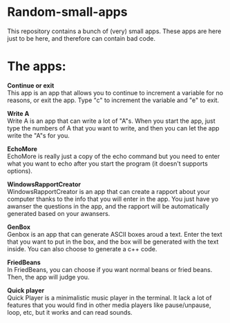# Random-small-apps
This repository contains a bunch of (very) small apps. These apps are here just to be here, and therefore can contain bad code.
# The apps:
**Continue or exit**\
This app is an app that allows you to continue to increment a variable for no reasons, or exit the app. Type "c" to increment the variable and "e" to exit.

**Write A**\
Write A is an app that can write a lot of "A"s. When you start the app, just type the numbers of A that you want to write, and then you can let the app write the "A"s for you.

**EchoMore**\
EchoMore is really just a copy of the echo command but you need to enter what you want to echo after you start the program (it doesn't supports options).

**WindowsRapportCreator**\
WindowsRapportCreator is an app that can create a rapport about your computer thanks to the info that you will enter in the app. You just have yo awanser the questions in the app, and the rapport will be automatically generated based on your awansers.

**GenBox**\
Genbox is an app that can generate ASCII boxes aroud a text. Enter the text that you want to put in the box, and the box will be generated with the text inside. You can also choose to generate a c++ code.

**FriedBeans**\
In FriedBeans, you can choose if you want normal beans or fried beans. Then, the app will judge you.

**Quick player**\
Quick Player is a minimalistic music player in the terminal. It lack a lot of features that you would find in other media players like pause/unpause, loop, etc, but it works and can read sounds.

